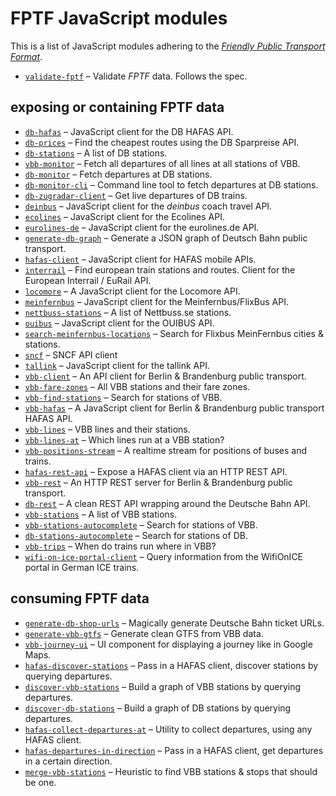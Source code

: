# FPTF JavaScript modules

This is a list of JavaScript modules adhering to the [*Friendly Public Transport Format*](https://github.com/public-transport/friendly-public-transport-format).

- [`validate-fptf`](https://github.com/public-transport/validate-fptf) – Validate *FPTF* data. Follows the spec.

## exposing or containing FPTF data

- [`db-hafas`](https://github.com/derhuerst/db-hafas) – JavaScript client for the DB HAFAS API.
- [`db-prices`](https://github.com/juliuste/db-prices) – Find the cheapest routes using the DB Sparpreise API.
- [`db-stations`](https://github.com/derhuerst/db-stations) – A list of DB stations.
- [`vbb-monitor`](https://github.com/derhuerst/vbb-monitor) – Fetch all departures of all lines at all stations of VBB.
- [`db-monitor`](https://github.com/derhuerst/db-monitor) – Fetch departures at DB stations.
- [`db-monitor-cli`](https://github.com/derhuerst/db-monitor-cli) – Command line tool to fetch departures at DB stations.
- [`db-zugradar-client`](https://github.com/derhuerst/db-zugradar-client) – Get live departures of DB trains.
- [`deinbus`](https://github.com/juliuste/deinbus) – JavaScript client for the *deinbus* coach travel API.
- [`ecolines`](https://github.com/derhuerst/ecolines) – JavaScript client for the Ecolines API.
- [`eurolines-de`](https://github.com/juliuste/eurolines-de) – JavaScript client for the eurolines.de API.
- [`generate-db-graph`](https://github.com/derhuerst/generate-db-graph) – Generate a JSON graph of Deutsch Bahn public transport.
- [`hafas-client`](https://github.com/public-transport/hafas-client) – JavaScript client for HAFAS mobile APIs.
- [`interrail`](https://github.com/juliuste/interrail) – Find european train stations and routes. Client for the European Interrail / EuRail API.
- [`locomore`](https://github.com/derhuerst/locomore) – A JavaScript client for the Locomore API.
- [`meinfernbus`](https://github.com/juliuste/meinfernbus) – JavaScript client for the Meinfernbus/FlixBus API.
- [`nettbuss-stations`](https://github.com/derhuerst/nettbuss-stations) – A list of Nettbuss.se stations.
- [`ouibus`](https://github.com/juliuste/ouibus) – JavaScript client for the OUIBUS API.
- [`search-meinfernbus-locations`](https://github.com/derhuerst/search-meinfernbus-locations) – Search for Flixbus MeinFernbus cities & stations.
- [`sncf`](https://github.com/juliuste/sncf) – SNCF API client
- [`tallink`](https://github.com/juliuste/tallink) – JavaScript client for the tallink API.
- [`vbb-client`](https://github.com/derhuerst/vbb-client) – An API client for Berlin & Brandenburg public transport.
- [`vbb-fare-zones`](https://github.com/derhuerst/vbb-fare-zones) – All VBB stations and their fare zones.
- [`vbb-find-stations`](https://github.com/derhuerst/vbb-find-stations) – Search for stations of VBB.
- [`vbb-hafas`](https://github.com/derhuerst/vbb-hafas) – A JavaScript client for Berlin & Brandenburg public transport HAFAS API.
- [`vbb-lines`](https://github.com/derhuerst/vbb-lines) – VBB lines and their stations.
- [`vbb-lines-at`](https://github.com/derhuerst/vbb-lines-at) – Which lines run at a VBB station?
- [`vbb-positions-stream`](https://github.com/derhuerst/vbb-positions-stream) – A realtime stream for positions of buses and trains.
- [`hafas-rest-api`](https://github.com/derhuerst/hafas-rest-api) – Expose a HAFAS client via an HTTP REST API.
- [`vbb-rest`](https://github.com/derhuerst/vbb-rest) – An HTTP REST server for Berlin & Brandenburg public transport.
- [`db-rest`](https://github.com/derhuerst/db-rest) – A clean REST API wrapping around the Deutsche Bahn API.
- [`vbb-stations`](https://github.com/derhuerst/vbb-stations) – A list of VBB stations.
- [`vbb-stations-autocomplete`](https://github.com/derhuerst/vbb-stations-autocomplete) – Search for stations of VBB.
- [`db-stations-autocomplete`](https://github.com/derhuerst/db-stations-autocomplete) – Search for stations of DB.
- [`vbb-trips`](https://github.com/derhuerst/vbb-trips) – When do trains run where in VBB?
- [`wifi-on-ice-portal-client`](https://github.com/derhuerst/wifi-on-ice-portal-client) – Query information from the WifiOnICE portal in German ICE trains.

## consuming FPTF data

- [`generate-db-shop-urls`](https://github.com/derhuerst/generate-db-shop-urls) – Magically generate Deutsche Bahn ticket URLs.
- [`generate-vbb-gtfs`](https://github.com/derhuerst/generate-vbb-gtfs) – Generate clean GTFS from VBB data.
- [`vbb-journey-ui`](https://github.com/derhuerst/vbb-journey-ui) – UI component for displaying a journey like in Google Maps.
- [`hafas-discover-stations`](https://github.com/derhuerst/hafas-discover-stations) – Pass in a HAFAS client, discover stations by querying departures.
- [`discover-vbb-stations`](https://github.com/derhuerst/discover-vbb-stations) – Build a graph of VBB stations by querying departures.
- [`discover-db-stations`](https://github.com/derhuerst/discover-db-stations) – Build a graph of DB stations by querying departures.
- [`hafas-collect-departures-at`](https://github.com/derhuerst/hafas-collect-departures-at) – Utility to collect departures, using any HAFAS client.
- [`hafas-departures-in-direction`](https://github.com/derhuerst/hafas-departures-in-direction) – Pass in a HAFAS client, get departures in a certain direction.
- [`merge-vbb-stations`](https://github.com/derhuerst/merge-vbb-stations) – Heuristic to find VBB stations & stops that should be one.
